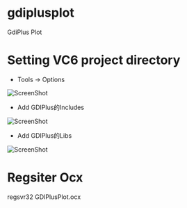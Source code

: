 gdiplusplot
===========

GdiPlus Plot

Setting VC6 project directory 
=============================
* Tools -> Options  

![ScreenShot](https://raw.github.com/xiangzhai/gdiplusplot/master/doc/vc6_option.png)

* Add GDIPlus的Includes  

![ScreenShot](https://raw.github.com/xiangzhai/gdiplusplot/master/doc/vc6_include.png)

* Add GDIPlus的Libs  

![ScreenShot](https://raw.github.com/xiangzhai/gdiplusplot/master/doc/vc6_lib.png)
                                                                                
Regsiter Ocx
============
regsvr32 GDIPlusPlot.ocx
